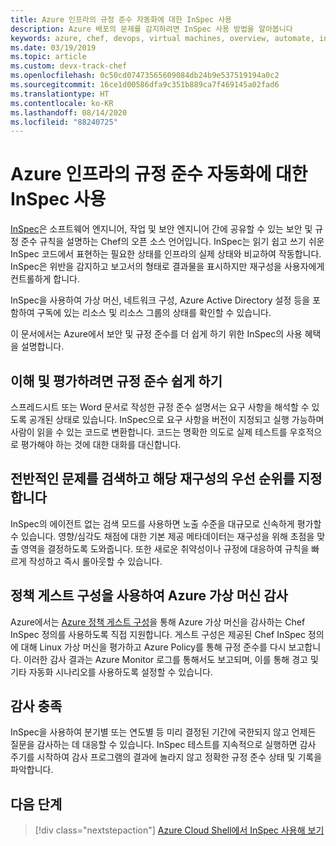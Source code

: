 ```yaml
---
title: Azure 인프라의 규정 준수 자동화에 대한 InSpec 사용
description: Azure 배포의 문제를 감지하려면 InSpec 사용 방법을 알아봅니다
keywords: azure, chef, devops, virtual machines, overview, automate, inspec
ms.date: 03/19/2019
ms.topic: article
ms.custom: devx-track-chef
ms.openlocfilehash: 0c50cd07473565609084db24b9e537519194a0c2
ms.sourcegitcommit: 16ce1d00586dfa9c351b889ca7f469145a02fad6
ms.translationtype: HT
ms.contentlocale: ko-KR
ms.lasthandoff: 08/14/2020
ms.locfileid: "88240725"
---
```

# <a name="use-inspec-for-compliance-automation-of-your-azure-infrastructure"></a>Azure 인프라의 규정 준수 자동화에 대한 InSpec 사용

[InSpec](https://www.chef.io/inspec/)은 소프트웨어 엔지니어, 작업 및 보안 엔지니어 간에 공유할 수 있는 보안 및 규정 준수 규칙을 설명하는 Chef의 오픈 소스 언어입니다. InSpec는 읽기 쉽고 쓰기 쉬운 InSpec 코드에서 표현하는 필요한 상태를 인프라의 실제 상태와 비교하여 작동합니다. InSpec은 위반을 감지하고 보고서의 형태로 결과물을 표시하지만 재구성을 사용자에게 컨트롤하게 합니다.

InSpec을 사용하여 가상 머신, 네트워크 구성, Azure Active Directory 설정 등을 포함하여 구독에 있는 리소스 및 리소스 그룹의 상태를 확인할 수 있습니다.

이 문서에서는 Azure에서 보안 및 규정 준수를 더 쉽게 하기 위한 InSpec의 사용 혜택을 설명합니다.

## <a name="make-compliance-easy-to-understand-and-assess"></a>이해 및 평가하려면 규정 준수 쉽게 하기

스프레드시트 또는 Word 문서로 작성한 규정 준수 설명서는 요구 사항을 해석할 수 있도록 공개된 상태로 있습니다. InSpec으로 요구 사항을 버전이 지정되고 실행 가능하며 사람이 읽을 수 있는 코드로 변환합니다. 코드는 명확한 의도로 실제 테스트를 우호적으로 평가해야 하는 것에 대한 대화를 대신합니다.

## <a name="detect-fleet-wide-issues-and-prioritize-their-remediation"></a>전반적인 문제를 검색하고 해당 재구성의 우선 순위를 지정합니다

InSpec의 에이전트 없는 검색 모드를 사용하면 노출 수준을 대규모로 신속하게 평가할 수 있습니다. 영향/심각도 채점에 대한 기본 제공 메타데이터는 재구성을 위해 초점을 맞출 영역을 결정하도록 도와줍니다. 또한 새로운 취약성이나 규정에 대응하여 규칙을 빠르게 작성하고 즉시 롤아웃할 수 있습니다.

## <a name="audit-azure-virtual-machines-with-policy-guest-configuration"></a>정책 게스트 구성을 사용하여 Azure 가상 머신 감사

Azure에서는 [Azure 정책 게스트 구성](https://docs.microsoft.com/azure/governance/policy/concepts/guest-configuration)을 통해 Azure 가상 머신을 감사하는 Chef InSpec 정의를 사용하도록 직접 지원합니다. 게스트 구성은 제공된 Chef InSpec 정의에 대해 Linux 가상 머신을 평가하고 Azure Policy를 통해 규정 준수를 다시 보고합니다. 이러한 감사 결과는 Azure Monitor 로그를 통해서도 보고되며, 이를 통해 경고 및 기타 자동화 시나리오를 사용하도록 설정할 수 있습니다.

## <a name="satisfy-audits"></a>감사 충족

InSpec을 사용하여 분기별 또는 연도별 등 미리 결정된 기간에 국한되지 않고 언제든 질문을 감사하는 데 대응할 수 있습니다. InSpec 테스트를 지속적으로 실행하면 감사 주기를 시작하여 감사 프로그램의 결과에 놀라지 않고 정확한 규정 준수 상태 및 기록을 파악합니다.

## <a name="next-steps"></a>다음 단계

> [!div class="nextstepaction"] 
> [Azure Cloud Shell에서 InSpec 사용해 보기](https://shell.azure.com)